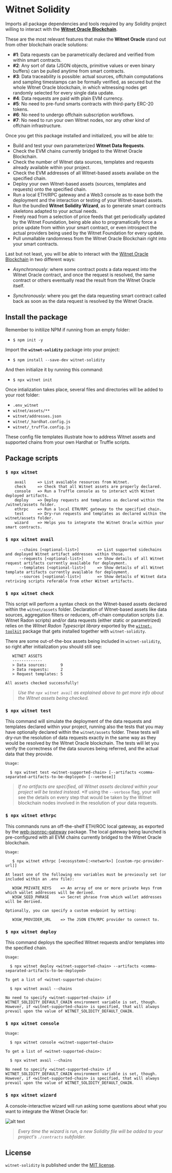 # Witnet Solidity 

Imports all package dependencies and tools required by any Solidity project willing to interact with the **[Witnet Oracle Blockchain]**. 

These are the most relevant features that make the **Witnet Oracle** stand out from other blockchain oracle solutions:

- **#1**: Data requests can be parametrically declared and verified from within smart contracts.
- **#2**: Any sort of data (JSON objects, primitive values or even binary buffers) can be pulled anytime from smart contracts.
- **#3**: Data traceability is possible: actual sources, offchain computations and sampling timestamps can be formally verified, as secured but the whole Witnet Oracle blockchain, in which witnessing nodes get randomly selected for every single data update. 
- **#4**: Data requests are paid with plain EVM currency.
- **#5**: No need to pre-fund smarts contracts with third-party ERC-20 tokens.
- **#6**: No need to undergo offchain subscription workflows.
- **#7**: No need to run your own Witnet nodes, nor any other kind of offchain infrastructure. 

Once you get this package installed and initialized, you will be able to:

- Build and test your own parameterized **Witnet Data Requests**.
- Check the EVM chains currently bridged to the Witnet Oracle Blockchain.
- Check the number of Witnet data sources, templates and requests already available within your project.
- Check the EVM addresses of all Witnet-based assets availabe on the specified chain.
- Deploy your own Witnet-based assets (sources, templates and requests) onto the specified chain. 
- Run a local ETH/RPC gateway and a Web3 console as to ease both the deployment and the interaction or testing of your Witnet-based assets.
- Run the bundled **Witnet Solidity Wizard**,  as to generate smart contracts skeletons adapted to your actual needs.
- Freely read from a selection of price feeds that get periodically updated by the Witnet Foundation, being able also to programatically force a price update from within your smart contract, or even introspect the actual providers being used by the Witnet Foundation for every update. 
- Pull unmallable randomness from the Witnet Oracle Blockchain right into your smart contracts.

Last but not least, you will be able to interact with the [Witnet Oracle Blockchain] in two different ways:

- *Asynchronously*: where some contract posts a data request into the Witnet Oracle contract, and once the request is resolved, the same contract or others eventually read the result from the Witnet Oracle itself.

- *Synchronously*: where you get the data requesting smart contract called back as soon as the data request is resolved by the Witnet Oracle. 


## Install the package

Remember to initilize NPM if running from an empty folder:

- `$ npm init -y`

Import the **`witnet-solidity`** package into your project:

- `$ npm install --save-dev witnet-solidity`

And then initialize it by running this command:

- `$ npx witnet init`

Once intialization takes place, several files and directories will be added to your root folder:
- `.env_witnet`
- `witnet/assets/**`
- `witnet/addresses.json`
- `witnet/_hardhat.config.js`
- `witnet/_truffle.config.js`

These config file templates illustrate how to address Witnet assets and supported chains from your own Hardhat or Truffle scripts.

## Package scripts

### `$ npx witnet`
```console
    avail     => List available resources from Witnet.
    check     => Check that all Witnet assets are properly declared.
    console   => Run a Truffle console as to interact with Witnet deployed artifacts.
    deploy    => Deploy requests and templates as declared within the /witnet/assets folder.
    ethrpc    => Run a local ETH/RPC gateway to the specified chain.
    test      => Dry-run requests and templates as declared within the witnet/assets folder.
    wizard    => Helps you to integrate the Witnet Oracle within your smart contracts.
```

### `$ npx witnet avail`
```console
      --chains [<optional-list>]        => List supported sidechains and deployed Witnet artifact addresses within those.
      --requests [<optional-list>]      => Show details of all Witnet request artifacts currently available for deployment.
      --templates [<optional-list>]     => Show details of all Witnet template artifacts currently available for deployment.
      --sources [<optional-list>]       => Show details of Witnet data retriving scripts referable from other Witnet artifacts.
```

### `$ npx witnet check`

This script will perform a syntax check on the Witnet-based assets declared within the `witnet/assets` folder. Declaration of Witnet-based assets like data sources, aggregation filters or reducers, off-chain computation scripts (i.e. Witnet Radon scripts) and/or data requests (either static or parametrized) relies on the *Witnet Radon Typescript library* exported by the [`witnet-toolkit`](https://github.com/witnet/witnet-toolkit) package that gets installed together with `witnet-solidity`.

There are some out-of-the-box assets being included in `witnet-solidity`, so right after initialization you should still see:
```console
   WITNET ASSETS
   -------------
   > Data sources:      9
   > Data requests:     2
   > Request templates: 5

All assets checked successfully!
``` 
> *Use the `npx witnet avail` as explained above to get more info about the Witnet assets being checked.*

### `$ npx witnet test`
This command will simulate the deployment of the data requests and templates declared within your project, running also the tests that you may have optionally declared within the `witnet/assets` folder. These tests will dry-run the resolution of data requests exactly in the same way as they would be resolved by the Witnet Oracle blockchain. The tests will let you verify the correctness of the data sources being referred, and the actual data that they provide.

```console
Usage:

  $ npx witnet test <witnet-supported-chain> [--artifacts <comma-separated-artifacts-to-be-deployed> [--verbose]]
```
> *If no artifacts are specified, all Witnet assets declared within your project will be tested instead.*
> *If using the `--verbose` flag, your will see the details on every step that would be taken by the Witnet blockchain nodes involved in the resolution of your data requests. 

### `$ npx witnet ethrpc`
This commands runs an off-the-shelf ETH/ROC local gateway, as exported by the [web-jsonrpc-gateway](https://github.com/witnet/web3-jsonrpc-gateway) package. The local gateway being launched is pre-configured with all EVM chains currently bridged to the Witnet Oracle blockchain.
```console
Usage:

   $ npx witnet ethrpc [<ecosystem>[:<network>] [custom-rpc-provider-url]]

At least one of the following env variables must be previously set (or included within an .env file):

   W3GW_PRIVATE_KEYS    => An array of one or more private keys from which wallet addresses will be derived.
   W3GW_SEED_PHRASE     => Secret phrase from which wallet addresses will be derived.

Optionally, you can specify a custom endpoint by setting:

   W3GW_PROVIDER_URL    => The JSON ETH/RPC provider to connect to.
```

### `$ npx witnet deploy`
This command deploys the specified Witnet requests and/or templates into the specified chain. 
```console
Usage:

  $ npx witnet deploy <witnet-supported-chain> --artifacts <comma-separated-artifacts-to-be-deployed>

To get a list of <witnet-supported-chain>:

  $ npx witnet avail --chains

No need to specify <witnet-supported-chain> if WITNET_SOLIDITY_DEFAULT_CHAIN environment variable is set, though.
However, if <witnet-supported-chain> is specified, that will always prevail upon the value of WITNET_SOLIDITY_DEFAULT_CHAIN.
```

### `$ npx witnet console`
```console
Usage:

  $ npx witnet console <witnet-supported-chain>

To get a list of <witnet-supported-chain>:

  $ npx witnet avail --chains

No need to specify <witnet-supported-chain> if WITNET_SOLIDITY_DEFAULT_CHAIN environment variable is set, though.
However, if <witnet-supported-chain> is specified, that will always prevail upon the value of WITNET_SOLIDITY_DEFAULT_CHAIN.
```

### `$ npx witnet wizard`
A console-interactive wizard will run asking some questions about what you want to integrate the Witnet Oracle for:

![alt text](./witnet/docs/wizard.png)

> *Every time the wizard is run, a new Solidity file will be added to your project's `./contracts` subfolder.*


## License

`witnet-solidity` is published under the [MIT license][license].

[license]: https://github.com/witnet/witnet-solidity/blob/master/LICENSE
[docs]: https://docs.witnet.io/smart-contracts/witnet-web-oracle
[Witnet Oracle Blockchain]: https://witnet.io